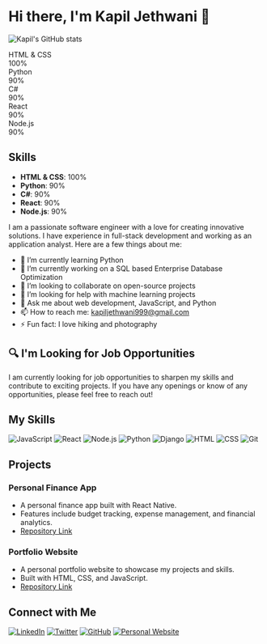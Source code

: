 # Hi there, I'm Kapil Jethwani 👋

![Kapil's GitHub stats](https://github-readme-stats.vercel.app/api?username=kapil9099&show_icons=true&theme=radical)      
<div class="poll-container">
    <div class="poll-item">
        <label for="html-css">HTML & CSS</label>
        <div class="poll-bar" id="html-css-bar"></div>
        <span class="poll-percentage" id="html-css-percentage">100%</span>
    </div>
    <div class="poll-item">
        <label for="python">Python</label>
        <div class="poll-bar" id="python-bar"></div>
        <span class="poll-percentage" id="python-percentage">90%</span>
    </div>
    <div class="poll-item">
        <label for="csharp">C#</label>
        <div class="poll-bar" id="csharp-bar"></div>
        <span class="poll-percentage" id="csharp-percentage">90%</span>
    </div>
    <div class="poll-item">
        <label for="react">React</label>
        <div class="poll-bar" id="react-bar"></div>
        <span class="poll-percentage" id="react-percentage">90%</span>
    </div>
    <div class="poll-item">
        <label for="node">Node.js</label>
        <div class="poll-bar" id="node-bar"></div>
        <span class="poll-percentage" id="node-percentage">90%</span>
    </div>
</div>

## Skills

- **HTML & CSS**: 100%
- **Python**: 90%
- **C#**: 90%
- **React**: 90%
- **Node.js**: 90%

I am a passionate software engineer with a love for creating innovative solutions. I have experience in full-stack development and working as an application analyst. Here are a few things about me:

- 🌱 I’m currently learning Python
- 🔭 I’m currently working on a SQL based Enterprise Database Optimization
- 👯 I’m looking to collaborate on open-source projects
- 🤔 I’m looking for help with machine learning projects
- 💬 Ask me about web development, JavaScript, and Python
- 📫 How to reach me: kapiljethwani999@gmail.com
- ⚡ Fun fact: I love hiking and photography

## 🔍 I'm Looking for Job Opportunities

I am currently looking for job opportunities to sharpen my skills and contribute to exciting projects. If you have any openings or know of any opportunities, please feel free to reach out!

## My Skills

![JavaScript](https://img.shields.io/badge/-JavaScript-F7DF1E?logo=JavaScript&logoColor=black)
![React](https://img.shields.io/badge/-React-61DAFB?logo=React&logoColor=black)
![Node.js](https://img.shields.io/badge/-Node.js-339933?logo=Node.js&logoColor=white)
![Python](https://img.shields.io/badge/-Python-3776AB?logo=Python&logoColor=white)
![Django](https://img.shields.io/badge/-Django-092E20?logo=Django&logoColor=white)
![HTML](https://img.shields.io/badge/-HTML-E34F26?logo=HTML5&logoColor=white)
![CSS](https://img.shields.io/badge/-CSS-1572B6?logo=CSS3&logoColor=white)
![Git](https://img.shields.io/badge/-Git-F05032?logo=Git&logoColor=white)

## Projects

### Personal Finance App
- A personal finance app built with React Native.
- Features include budget tracking, expense management, and financial analytics.
- [Repository Link](https://github.com/kapil9099/personal-finance-app)

### Portfolio Website
- A personal portfolio website to showcase my projects and skills.
- Built with HTML, CSS, and JavaScript.
- [Repository Link](https://github.com/kapil9099/portfolio-website)

## Connect with Me

[![LinkedIn](https://img.shields.io/badge/-LinkedIn-0077B5?logo=LinkedIn&logoColor=white&style=flat)](https://www.linkedin.com/in/kapiljethwani/)
[![Twitter](https://img.shields.io/badge/-Twitter-1DA1F2?logo=Twitter&logoColor=white&style=flat)](https://twitter.com/kapil9099/)
[![GitHub](https://img.shields.io/badge/-GitHub-181717?logo=GitHub&logoColor=white&style=flat)](https://github.com/kapil9099/)
[![Personal Website](https://img.shields.io/badge/-Website-000000?logo=About.me&logoColor=white&style=flat)](https://kapiljethwani.com/)

